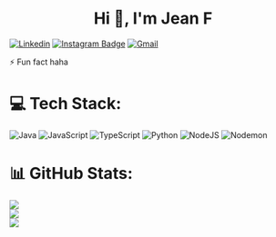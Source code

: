 <h1 align="center">Hi 👋, I'm Jean F</h1>

[![Linkedin](https://img.shields.io/badge/-LinkedIn-blue?style=flat&logo=Linkedin&logoColor=white)](https://www.linkedin.com/in/https://www.linkedin.com/in/jean-fabio-gruber-7a8bba27b//)
[![Instagram Badge](https://img.shields.io/badge/-Instagram-purple?logo=instagram&logoColor=white&link=https://instagram.com/https://www.instagram.com/_soujean_//)](https://www.instagram.com/https://www.instagram.com/_soujean_/)
[![Gmail](https://img.shields.io/badge/-Gmail-c14438?style=flat&logo=Gmail&logoColor=white)](mailto:jeanfabiogruber2109@gmail.com)

⚡ Fun fact haha


# 💻 Tech Stack:
![Java](https://img.shields.io/badge/java-%23ED8B00.svg?style=for-the-badge&logo=openjdk&logoColor=white) ![JavaScript](https://img.shields.io/badge/javascript-%23323330.svg?style=for-the-badge&logo=javascript&logoColor=%23F7DF1E) ![TypeScript](https://img.shields.io/badge/typescript-%23007ACC.svg?style=for-the-badge&logo=typescript&logoColor=white) ![Python](https://img.shields.io/badge/python-3670A0?style=for-the-badge&logo=python&logoColor=ffdd54) ![NodeJS](https://img.shields.io/badge/node.js-6DA55F?style=for-the-badge&logo=node.js&logoColor=white) ![Nodemon](https://img.shields.io/badge/NODEMON-%23323330.svg?style=for-the-badge&logo=nodemon&logoColor=%BBDEAD)
# 📊 GitHub Stats:
![](https://github-readme-stats.vercel.app/api?username=JeanFabioGruber&theme=dark&hide_border=false&include_all_commits=true&count_private=false)<br/>
![](https://github-readme-streak-stats.herokuapp.com/?user=JeanFabioGruber&theme=dark&hide_border=false)<br/>
![](https://github-readme-stats.vercel.app/api/top-langs/?username=JeanFabioGruber&theme=dark&hide_border=false&include_all_commits=true&count_private=false&layout=compact)

<!-- Proudly created with GPRM ( https://gprm.itsvg.in ) -->
